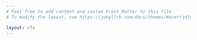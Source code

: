 ```yaml
---
# Feel free to add content and custom Front Matter to this file.
# To modify the layout, see https://jekyllrb.com/docs/themes/#overriding-theme-defaults

layout: rfa
---
```


